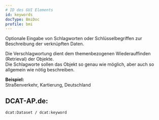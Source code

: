 ```yaml
---
# ID des GUI Elements
id: keywords
docType: BmiDoc
profile: bmi
---
```


Optionale Eingabe von Schlagworten oder Schlüsselbegriffen zur Beschreibung der verknüpften Daten.

Die Verschlagwortung dient dem themenbezogenen Wiederauffinden (Retrieval) der Objekte.<br />
Die Schlagworte sollen das Objekt so genau wie möglich, aber auch so allgemein wie nötig beschreiben.

**Beispiel:**<br />
Straßenverkehr, Kartierung, Deutschland

## DCAT-AP.de:
`dcat:Dataset / dcat:keyword`
